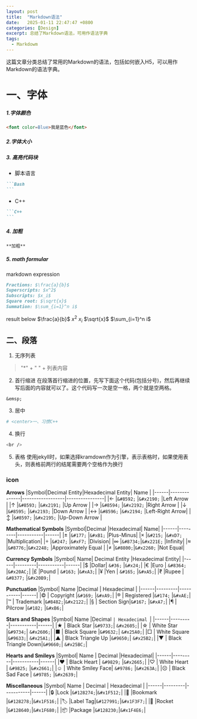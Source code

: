 ```yaml
---
layout: post
title:  "Markdown语法"
date:   2025-01-11 22:47:47 +0800
categories: [Design]
excerpt: 总结了Markdown语法，可用作语法字典
tags:
  - Markdowm
---
```


这篇文章分类总结了常用的Markdown的语法，包括如何嵌入H5，可以用作Markdown的语法字典。


# 一、字体
##### 1.字体颜色

```html
<font color=Blue>我是蓝色</font>
```

##### 2.字体大小

##### 3. 高亮代码块
* 脚本语言
````md
```Bash
```
````

* C++
````md
```C++
```
````
##### 4. 加粗
````md
**加粗**
````

##### 5. math formular
markdown expression
```md
Fractions: $\frac{a}{b}$
Superscripts: $x^2$
Subscripts: $x_i$
Square root: $\sqrt{x}$
Summation: $\sum_{i=1}^n i$
```
result below
$\frac{a}{b}$
$x^2$
$x_i$
$\sqrt{x}$
$\sum_{i=1}^n i$

## 二、段落
1. 无序列表
> "*" + " " + 列表内容

2. 首行缩进
在段落首行缩进的位置，先写下面这个代码(包括分号)，然后再继续写后面的内容就可以了。这个代码写一次是空一格，两个就是空两格。

```
&emsp;
```

3. 居中
```Bash
# <center>一、习惯C++
```

4. 换行
```Bash
<br />
```

5. 表格
使用jekyll时，如果选择kramdown作为引擎，表示表格时，如果使用表头，则表格前两行的结尾需要两个空格作为换行

### icon
**Arrows**
|Symbol|Decimal Entity|Hexadecimal Entity|     Name       |
|------|--------------|------------------|----------------|
|←     |`&#8592;`     |`&#x2190;`        |Left Arrow      |
|↑     |`&#8593;`     |`&#x2191;`        |Up Arrow        |
|→     |`&#8594;`     |`&#x2192;`        |Right Arrow     |
|↓     |`&#8595;`     |`&#x2193;`        |Down Arrow      |
|↔     |`&#8596;`     |`&#x2194;`        |Left-Right Arrow|
|↕     |`&#8597;`     |`&#x2195;`        |Up-Down Arrow   |

**Mathematical Symbols**
|Symbol|Decimal  |Hexadecimal|  Name|
|------|---------|-----------|------|
|±     |`&#177;` |`&#xB1;`   |Plus-Minus|
|×     |`&#215;` |`&#xD7;`  |Multiplication|
|÷     |`&#247;` |`&#xF7;`  |Division|
|∞     |`&#8734;`|`&#x221E;` |Infinity|
|≈     |`&#8776;`|`&#x2248;` |Approximately Equal |
|≠     |`&#8800;`|`&#x2260;` |Not Equal|

**Currency Symbols**
|Symbol| Name| Decimal Entity |Hexadecimal Entity|
|------|---------|-----------|------|
|$     |Dollar| `&#36;`   |`&#x24;`|
|€     |Euro  | `&#8364;` |`&#x20AC;`|
|£     |Pound | `&#163;`  |`&#xA3;`|
|¥     |Yen   | `&#165;`  |`&#xA5;`|
|₹     |Rupee | `&#8377;` |`&#x20B9;`|

**Punctuation**
|Symbol| Name        |Decimal | Hexadecimal |
|------|---------|-----------|------|
|©     | Copyright   |`&#169;` |`&#xA9;`|
|®     | Registered  |`&#174;` |`&#xAE;`|
|™     | Trademark   |`&#8482;`|`&#x2122;`|
|§     | Section Sign|`&#167;` |`&#xA7;`|
|¶     | Pilcrow     |`&#182;` |`&#xB6;`|

**Stars and Shapes**
|Symbol| Name               |Decimal `| Hexadecimal `|
|------|---------|-----------|------|
|★    |  Black Star        |`&#9733;`| `&#x2605;`|
|☆    |  White Star        |`&#9734;`| `&#x2606;`|
|■     | Black Square       |`&#9632;`| `&#x25A0;`|
|□     | White Square       |`&#9633;`| `&#x25A1;`|
|▲     | Black Triangle Up  |`&#9650;`| `&#x25B2;`|
|▼     | Black Triangle Down|`&#9660;`| `&#x25BC;`|

**Hearts and Smileys**
|Symbol| Name             | Decimal |Hexadecimal|
|------|---------|-----------|------|
|♥     | Black Heart      | `&#9829;` |`&#x2665;`|
|♡     | White Heart      | `&#9825;` |`&#x2661;`|
|☺     | White Smiley Face| `&#9786;` |`&#x263A;`|
|☹     | Black Sad Face   | `&#9785;` |`&#x2639;`|

**Miscellaneous**
|Symbol| Name     | Decimal |  Hexadecimal |
|------|---------|-----------|------|
|🔒    |Lock     |`&#128274;`|`&#x1F512;`|
|🔖    |Bookmark |`&#128278;`|`&#x1F516;`|
|🏷️    |Label Tag|`&#127991;`|`&#x1F3F7;`|
|🚀    |Rocket   |`&#128640;`|`&#x1F680;`|
|📦    |Package  |`&#128230;`|`&#x1F4E6;`|